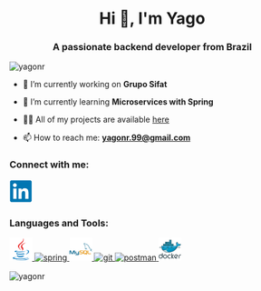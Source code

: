 <h1 align="center">Hi 👋, I'm Yago</h1>
<h3 align="center">A passionate backend developer from Brazil</h3>

<p align="left"> <img src="https://komarev.com/ghpvc/?username=yagonr&label=Profile%20views&color=9c9c9c&style=flat" alt="yagonr" /> </p>

- 🔭 I’m currently working on **Grupo Sifat**

- 🌱 I’m currently learning **Microservices with Spring**

- 👨‍💻 All of my projects are available [here](https://github.com/YagoNR?tab=repositories)

- 📫 How to reach me: **yagonr.99@gmail.com**

<h3 align="left">Connect with me:</h3>
<p align="left">
  <a href="https://linkedin.com/in/yagonr" target="_blank">
    <img src="https://raw.githubusercontent.com/devicons/devicon/master/icons/linkedin/linkedin-original.svg" alt="yagonr" width="40" height="40"/>
  </a>
</p>

<h3 align="left">Languages and Tools:</h3>
<p align="left">
  <a href="https://www.java.com" target="_blank" rel="noreferrer">
    <img src="https://raw.githubusercontent.com/devicons/devicon/master/icons/java/java-original.svg" alt="java" width="40" height="40"/>
  </a>
  <a href="https://spring.io/" target="_blank" rel="noreferrer">
    <img src="https://www.vectorlogo.zone/logos/springio/springio-icon.svg" alt="spring" width="40" height="40"/>
  </a>
  <a href="https://www.mysql.com/" target="_blank" rel="noreferrer">
    <img src="https://raw.githubusercontent.com/devicons/devicon/master/icons/mysql/mysql-original-wordmark.svg" alt="mysql" width="40" height="40"/>
  </a>
  <a href="https://git-scm.com/" target="_blank" rel="noreferrer">
    <img src="https://www.vectorlogo.zone/logos/git-scm/git-scm-icon.svg" alt="git" width="40" height="40"/>
  </a>
  <a href="https://postman.com" target="_blank" rel="noreferrer">
    <img src="https://www.vectorlogo.zone/logos/getpostman/getpostman-icon.svg" alt="postman" width="40" height="40"/>
  </a>
  <a href="https://www.docker.com/" target="_blank" rel="noreferrer">
    <img src="https://raw.githubusercontent.com/devicons/devicon/master/icons/docker/docker-original-wordmark.svg" alt="docker" width="40" height="40"/>
  </a>
</p>

<p><img align="center" src="https://github-readme-stats.vercel.app/api/top-langs?username=yagonr&show_icons=true&theme=dark&locale=en&layout=compact" alt="yagonr" /></p>
